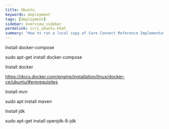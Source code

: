 ```yaml
---
title: Ubuntu
keywords: deployment
tags: [deployment]
sidebar: overview_sidebar
permalink: ccri_ubuntu.html
summary: "How to run a local copy of Care Connect Reference Implementation"
---
```


Install docker-compose

sudo apt-get install docker-compose

Install docker

https://docs.docker.com/engine/installation/linux/docker-ce/ubuntu/#prerequisites

Install mvn

sudo apt install maven

Install jdk

sudo apt-get install openjdk-8-jdk
